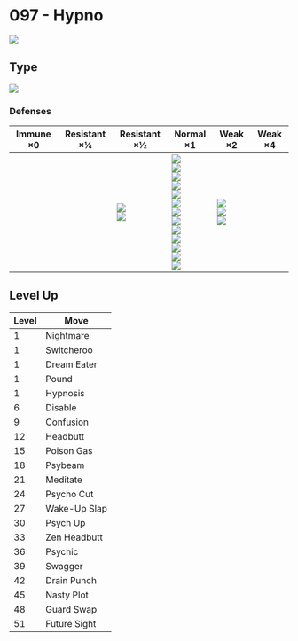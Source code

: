 # 097 - Hypno
![][097]

## Type

![][psychic]

### Defenses

Immune ×0 | Resistant ×¼ | Resistant ×½                       | Normal ×1                                                                                                                                                                                              | Weak ×2                                   | Weak ×4 | 
---       | ---          | ---                                | ---                                                                                                                                                                                                    | ---                                       | ---     | 
          |              | ![][fighting]<br> ![][psychic]<br> | ![][normal]<br> ![][flying]<br> ![][poison]<br> ![][ground]<br> ![][rock]<br> ![][steel]<br> ![][fire]<br> ![][water]<br> ![][grass]<br> ![][electric]<br> ![][ice]<br> ![][dragon]<br> ![][fairy]<br> | ![][bug]<br> ![][ghost]<br> ![][dark]<br> |         | 

## Level Up

Level | Move         | 
---   | ---          | 
1     | Nightmare    | 
1     | Switcheroo   | 
1     | Dream Eater  | 
1     | Pound        | 
1     | Hypnosis     | 
6     | Disable      | 
9     | Confusion    | 
12    | Headbutt     | 
15    | Poison Gas   | 
18    | Psybeam      | 
21    | Meditate     | 
24    | Psycho Cut   | 
27    | Wake-Up Slap | 
30    | Psych Up     | 
33    | Zen Headbutt | 
36    | Psychic      | 
39    | Swagger      | 
42    | Drain Punch  | 
45    | Nasty Plot   | 
48    | Guard Swap   | 
51    | Future Sight | 

[097]: ../img/pokemon/097.png
[normal]: ../img/types/normal.png
[fire]: ../img/types/fire.png
[fighting]: ../img/types/fighting.png
[water]: ../img/types/water.png
[flying]: ../img/types/flying.png
[grass]: ../img/types/grass.png
[poison]: ../img/types/poison.png
[electric]: ../img/types/electric.png
[ground]: ../img/types/ground.png
[psychic]: ../img/types/psychic.png
[rock]: ../img/types/rock.png
[ice]: ../img/types/ice.png
[bug]: ../img/types/bug.png
[dragon]: ../img/types/dragon.png
[ghost]: ../img/types/ghost.png
[dark]: ../img/types/dark.png
[steel]: ../img/types/steel.png
[fairy]: ../img/types/fairy.png

